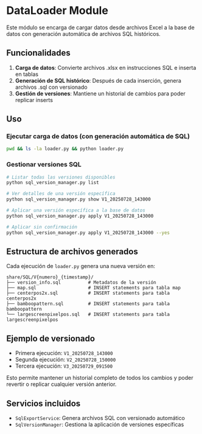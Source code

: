 # DataLoader Module

Este módulo se encarga de cargar datos desde archivos Excel a la base de datos con generación automática de archivos SQL históricos.

## Funcionalidades

1. **Carga de datos**: Convierte archivos .xlsx en instrucciones SQL e inserta en tablas
2. **Generación de SQL histórico**: Después de cada inserción, genera archivos .sql con versionado
3. **Gestión de versiones**: Mantiene un historial de cambios para poder replicar inserts

## Uso

### Ejecutar carga de datos (con generación automática de SQL)
```bash
pwd && ls -la loader.py && python loader.py
```

### Gestionar versiones SQL
```bash
# Listar todas las versiones disponibles
python sql_version_manager.py list

# Ver detalles de una versión específica
python sql_version_manager.py show V1_20250728_143000

# Aplicar una versión específica a la base de datos
python sql_version_manager.py apply V1_20250728_143000

# Aplicar sin confirmación
python sql_version_manager.py apply V1_20250728_143000 --yes
```

## Estructura de archivos generados

Cada ejecución de `loader.py` genera una nueva versión en:
```
share/SQL/V{numero}_{timestamp}/
├── version_info.sql          # Metadatos de la versión
├── map.sql                   # INSERT statements para tabla map
├── centerpos2x.sql           # INSERT statements para tabla centerpos2x
├── bamboopattern.sql         # INSERT statements para tabla bamboopattern
└── largescreenpixelpos.sql   # INSERT statements para tabla largescreenpixelpos
```

## Ejemplo de versionado

- Primera ejecución: `V1_20250728_143000`
- Segunda ejecución: `V2_20250728_150000`
- Tercera ejecución: `V3_20250729_091500`

Esto permite mantener un historial completo de todos los cambios y poder revertir o replicar cualquier versión anterior.

## Servicios incluidos

- `SqlExportService`: Genera archivos SQL con versionado automático
- `SqlVersionManager`: Gestiona la aplicación de versiones específicas